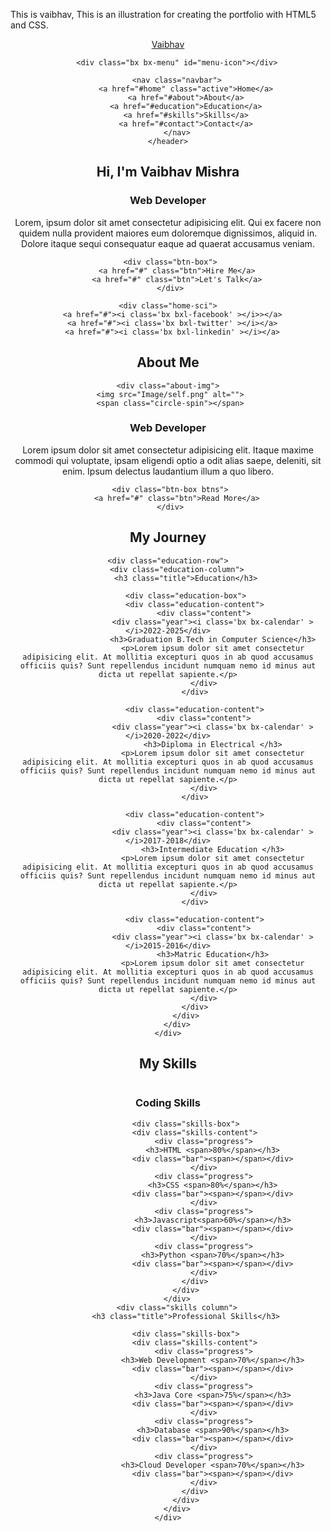 This is vaibhav,
This is an illustration for creating the portfolio with HTML5 and CSS.
<html lang="en">
<head>
    <meta charset="UTF-8">
    <meta name="viewport" content="width=device-width, initial-scale=1.0">
    <title>Complete Responsive Personal Portfolio Website HTML CSS Javascript </title>
    <link rel="stylesheet" href="CSS/style.css">
    <link href='https://unpkg.com/boxicons@2.1.4/css/boxicons.min.css' rel='stylesheet'>
</head>
<body>
    <header class="header">
        <a href="#" class="logo">Vaibhav</a>

        <div class="bx bx-menu" id="menu-icon"></div>

        <nav class="navbar">
            <a href="#home" class="active">Home</a>
            <a href="#about">About</a>
            <a href="#education">Education</a>
            <a href="#skills">Skills</a>
            <a href="#contact">Contact</a>
        </nav>
    </header>
    
<section class="home" id="home">
    <div class="home-content">
     <h1>Hi, I'm <span>Vaibhav Mishra</span></h1> 
     <div class="text-animate">
        <h3>Web Developer</h3>
     </div>
     <p>Lorem, ipsum dolor sit amet consectetur adipisicing elit. Qui ex facere non quidem nulla provident maiores eum doloremque dignissimos, aliquid in. Dolore itaque sequi consequatur eaque ad quaerat accusamus veniam.</p>  
    
     <div class="btn-box">
        <a href="#" class="btn">Hire Me</a>
        <a href="#" class="btn">Let's Talk</a>
     </div>
   </div>

    <div class="home-sci">
      <a href="#"><i class='bx bxl-facebook' ></i>></a>
      <a href="#"><i class='bx bxl-twitter' ></i></a>
      <a href="#"><i class='bx bxl-linkedin' ></i></a>
   </div>

   <div class="home-imghover"></div> 

</section>

<section class="about" id="about">
    <h2 class="heading">About <span>Me</span></h2>

    <div class="about-img">
     <img src="Image/self.png" alt="">
     <span class="circle-spin"></span>
   </div>

   <div class="about-content">
    <h3>Web Developer</h3>
    <p>Lorem ipsum dolor sit amet consectetur adipisicing elit. Itaque maxime commodi qui voluptate, ipsam eligendi optio a odit alias saepe, deleniti, sit enim. Ipsum delectus laudantium illum a quo libero.</p>

     <div class="btn-box btns">
        <a href="#" class="btn">Read More</a>
     </div>
   </div>

</section>

<section class="education">
    <h2 class="heading">My <span>Journey</span></h2>

    <div class="education-row">
        <div class="education-column">
            <h3 class="title">Education</h3>

            <div class="education-box">
                <div class="education-content">
                    <div class="content">
                        <div class="year"><i class='bx bx-calendar' ></i>2022-2025</div>
                        <h3>Graduation B.Tech in Computer Science</h3>
                        <p>Lorem ipsum dolor sit amet consectetur adipisicing elit. At mollitia excepturi quos in ab quod accusamus officiis quis? Sunt repellendus incidunt numquam nemo id minus aut dicta ut repellat sapiente.</p>
                    </div>
                </div>

                <div class="education-content">
                    <div class="content">
                        <div class="year"><i class='bx bx-calendar' ></i>2020-2022</div>
                        <h3>Diploma in Electrical </h3>
                        <p>Lorem ipsum dolor sit amet consectetur adipisicing elit. At mollitia excepturi quos in ab quod accusamus officiis quis? Sunt repellendus incidunt numquam nemo id minus aut dicta ut repellat sapiente.</p>
                    </div>
                </div>

                <div class="education-content">
                    <div class="content">
                        <div class="year"><i class='bx bx-calendar' ></i>2017-2018</div>
                        <h3>Intermediate Education </h3>
                        <p>Lorem ipsum dolor sit amet consectetur adipisicing elit. At mollitia excepturi quos in ab quod accusamus officiis quis? Sunt repellendus incidunt numquam nemo id minus aut dicta ut repellat sapiente.</p>
                    </div>
                </div>

                <div class="education-content">
                    <div class="content">
                        <div class="year"><i class='bx bx-calendar' ></i>2015-2016</div>
                        <h3>Matric Education</h3>
                        <p>Lorem ipsum dolor sit amet consectetur adipisicing elit. At mollitia excepturi quos in ab quod accusamus officiis quis? Sunt repellendus incidunt numquam nemo id minus aut dicta ut repellat sapiente.</p>
                    </div>
                </div>
            </div>
        </div>
    </div>
</section>

<section class="skills" id="skills">
    <h2 class="heading">My <span>Skills</span></h2>
    <div class="skills-row">
        <div class="skills column">
            <h3 class="title">Coding Skills</h3>

            <div class="skills-box">
                <div class="skills-content">
                    <div class="progress">
                        <h3>HTML <span>80%</span></h3>
                        <div class="bar"><span></span></div>
                    </div>
                    <div class="progress">
                        <h3>CSS <span>80%</span></h3>
                        <div class="bar"><span></span></div>
                    </div>
                    <div class="progress">
                        <h3>Javascript<span>60%</span></h3>
                        <div class="bar"><span></span></div>
                    </div>
                    <div class="progress">
                        <h3>Python <span>70%</span></h3>
                        <div class="bar"><span></span></div>
                    </div>
                </div>
            </div>
        </div>
        <div class="skills column">
            <h3 class="title">Professional Skills</h3>

            <div class="skills-box">
                <div class="skills-content">
                    <div class="progress">
                        <h3>Web Development <span>70%</span></h3>
                        <div class="bar"><span></span></div>
                    </div>
                    <div class="progress">
                        <h3>Java Core <span>75%</span></h3>
                        <div class="bar"><span></span></div>
                    </div>
                    <div class="progress">
                        <h3>Database <span>90%</span></h3>
                        <div class="bar"><span></span></div>
                    </div>
                    <div class="progress">
                        <h3>Cloud Developer <span>70%</span></h3>
                        <div class="bar"><span></span></div>
                    </div>
                </div>
            </div>
        </div>
    </div>
</section>

</body>
</html>
